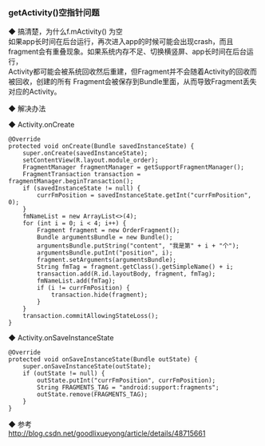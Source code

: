 ### getActivity()空指针问题  

◆ 搞清楚，为什么f.mActivity() 为空    
如果app长时间在后台运行，再次进入app的时候可能会出现crash，而且fragment会有重叠现象。如果系统内存不足、切换横竖屏、app长时间在后台运行，  
Activity都可能会被系统回收然后重建，但Fragment并不会随着Activity的回收而被回收，创建的所有 Fragment会被保存到Bundle里面，从而导致Fragment丢失对应的Activity。  

◆ 解决办法  

◆ Activity.onCreate  
```
@Override
protected void onCreate(Bundle savedInstanceState) {
    super.onCreate(savedInstanceState);
    setContentView(R.layout.module_order);
    FragmentManager fragmentManager = getSupportFragmentManager();
    FragmentTransaction transaction = fragmentManager.beginTransaction();
    if (savedInstanceState != null) {
        currFmPosition = savedInstanceState.getInt("currFmPosition", 0);
    }
    fmNameList = new ArrayList<>(4);
    for (int i = 0; i < 4; i++) {
        Fragment fragment = new OrderFragment();
        Bundle argumentsBundle = new Bundle();
        argumentsBundle.putString("content", "我是第" + i + "个");
        argumentsBundle.putInt("position", i);
        fragment.setArguments(argumentsBundle);
        String fmTag = fragment.getClass().getSimpleName() + i;
        transaction.add(R.id.layoutBody, fragment, fmTag);
        fmNameList.add(fmTag);
        if (i != currFmPosition) {
            transaction.hide(fragment);
        }
    }
    transaction.commitAllowingStateLoss();
}
```
◆ Activity.onSaveInstanceState    
```
@Override
protected void onSaveInstanceState(Bundle outState) {
    super.onSaveInstanceState(outState);
    if (outState != null) {
        outState.putInt("currFmPosition", currFmPosition);
        String FRAGMENTS_TAG = "android:support:fragments";
        outState.remove(FRAGMENTS_TAG);
    }
}
```
◆ 参考  
http://blog.csdn.net/goodlixueyong/article/details/48715661  
